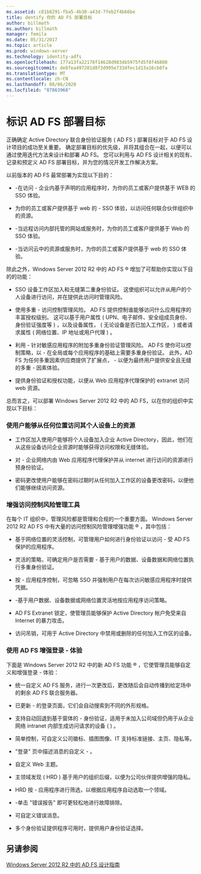 ```yaml
---
ms.assetid: c81b8291-fba5-4b30-a43d-7feb2f4b66be
title: dentify 你的 AD FS 部署目标
author: billmath
ms.author: billmath
manager: femila
ms.date: 05/31/2017
ms.topic: article
ms.prod: windows-server
ms.technology: identity-adfs
ms.openlocfilehash: 177a13fa22178f14628d9834b5975fd5f8f46808
ms.sourcegitcommit: de8fea497201d8f3d995e733dfec1d13a16cb8fa
ms.translationtype: MT
ms.contentlocale: zh-CN
ms.lasthandoff: 08/06/2020
ms.locfileid: "87863968"
---
```

# <a name="identify-your-ad-fs-deployment-goals"></a>标识 AD FS 部署目标

正确确定 Active Directory 联合身份验证服务 \( AD FS \) 部署目标对于 AD FS 设计项目的成功至关重要。 确定部署目标的优先级，并将其组合在一起，以便可以通过使用迭代方法来设计和部署 AD FS。 您可以利用与 AD FS 设计相关的现有、记录和预定义 AD FS 部署目标，并为您的情况开发工作解决方案。  
  
以前版本的 AD FS 最常部署为实现以下目的：  
  
-   \-在访问 \- 企业内基于声明的应用程序时，为你的员工或客户提供基于 WEB 的 SSO 体验。  
  
-   为你的员工或客户提供基于 web 的 \- SSO 体验，以访问任何联合伙伴组织中的资源。  
  
-   \-当远程访问内部托管的网站或服务时，为你的员工或客户提供基于 Web 的 SSO 体验。  
  
-   \-当访问云中的资源或服务时，为你的员工或客户提供基于 web 的 SSO 体验。  
  
除此之外，Windows Server 2012 R2 中的 AD FS &reg; 增加了可帮助你实现以下目的的功能：  
  
-   SSO 设备工作区加入和无缝第二重身份验证。 这使组织可以允许从用户的个人设备进行访问，并在提供此访问时管理风险。  
  
-   使用多重 \- 访问控制管理风险。 AD FS 提供控制谁能够访问什么应用程序的丰富授权级别。 这可以基于用户属性 \( UPN、电子邮件、安全组成员身份、身份验证强度等 \) ，以及设备属性， \( 无论设备是否已加入工作区， \) 或者请求属性 \( 网络位置、IP 地址或用户代理 \) 。  
  
-   利用 \- 针对敏感应用程序的附加多重身份验证管理风险。 AD FS 使你可以控制策略，以 \- 在全局或每个应用程序的基础上需要多重身份验证。 此外，AD FS 为任何多重因素供应商提供了扩展点， \- 以便为最终用户提供安全且无缝的多重 \- 因素体验。  
  
-   提供身份验证和授权功能，以便从 Web 应用程序代理保护的 extranet 访问 web 资源。  
  
总而言之，可以部署 Windows Server 2012 R2 中的 AD FS，以在你的组织中实现以下目标：  
  
### <a name="enable-your-users-to-access-resources-on-their-personal-devices-from-anywhere"></a>使用户能够从任何位置访问其个人设备上的资源  
  
-   工作区加入使用户能够将个人设备加入企业 Active Directory，因此，他们在从这些设备访问企业资源时能够获得访问权限和无缝体验。  
  
-   对 \- 企业网络内由 Web 应用程序代理保护并从 internet 进行访问的资源进行预身份验证。  
  
-   密码更改使用户能够在密码过期时从任何加入工作区的设备更改密码，以便他们能够继续访问资源。  
  
### <a name="enhance-your-access-control-risk-management-tools"></a>增强访问控制风险管理工具  
在每个 IT 组织中，管理风险都是管理和合规的一个重要方面。 Windows Server 2012 R2 AD FS 中有大量的访问控制风险管理增强功能 &reg; ，其中包括：  
  
-   基于网络位置的灵活控制，可管理用户如何进行身份验证以访问 \- 受 AD FS 保护的应用程序。  
  
-   灵活的策略，可确定用户是否需要 \- 基于用户的数据、设备数据和网络位置执行多重身份验证。  
  
-   按 \- 应用程序控制，可忽略 SSO 并强制用户在每次访问敏感应用程序时提供凭据。  
  
-   \-基于用户数据、设备数据或网络位置灵活地按应用程序访问策略。  
  
-   AD FS Extranet 锁定，使管理员能够保护 Active Directory 帐户免受来自 Internet 的暴力攻击。  
  
-   访问吊销，可用于 Active Directory 中禁用或删除的任何加入工作区的设备。  
  
### <a name="use-ad-fs-to-enhance-the-sign-in-experience"></a>使用 AD FS 增强登录 \- 体验  
下面是 Windows Server 2012 R2 中的新 AD FS 功能 &reg; ，它使管理员能够自定义和增强登录 \- 体验：  
  
-   统一自定义 AD FS 服务，进行一次更改后，更改随后会自动传播到给定场中的剩余 AD FS 联合服务器。  
  
-   已更新 \- 的登录页面，它们会自动搜索到不同的外形规格。  
  
-   支持自动回退到基于窗体的 \- 身份验证，适用于未加入公司域但仍用于从企业网络 intranet 内部生成访问请求的设备 \( \) 。  
  
-   简单控制，可自定义公司徽标、插图图像、IT 支持标准链接、主页、隐私等。  
  
-   "登录" 页中描述消息的自定义 \- 。  
  
-   自定义 Web 主题。  
  
-   主领域发现 \( HRD \) 基于用户的组织后缀，以便为公司伙伴提供增强的隐私。  
  
-   HRD 按 \- 应用程序进行筛选，以根据应用程序自动选取一个领域。  
  
-   \-单击 "错误报告" 即可更轻松地进行故障排除。  
  
-   可自定义错误消息。  
  
-   多个身份验证提供程序可用时，提供用户身份验证选择。  
  
## <a name="see-also"></a>另请参阅  
[Windows Server 2012 R2 中的 AD FS 设计指南](../../ad-fs/design/AD-FS-Design-Guide-in-Windows-Server-2012-R2.md)  
  

